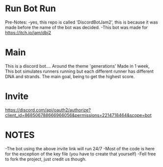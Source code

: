 # Run Bot Run

Pre-Notes:
-yes, this repo is called 'DiscordBotJam2', this is because it was made before the name of the bot was decided.
-This bot was made for https://itch.io/jam/dbj2

# Main
This is a discord bot.... Around the theme 'generations'
Made in 1 week, This bot simulates runners running but each different runner has different DNA and strands. The main goal, being to get the highest score.

# Invite
https://discord.com/api/oauth2/authorize?client_id=868506788666966056&permissions=2214718464&scope=bot

# NOTES
-The bot using the above invite link will run 24/7
-Most of the code is here for the exception of the key file (you have to create that yourself)
-Fell free to fork the project, just credit us though.
